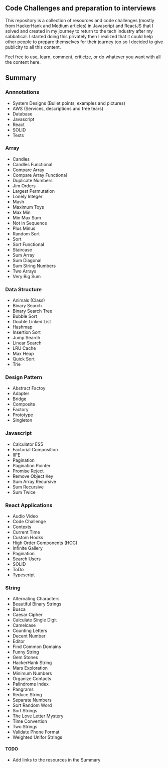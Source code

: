 ## Code Challenges and preparation to interviews

This repository is a collection of resources and code challenges (mostly from HackerHank and Medium articles) in Javascript and ReactJS that I solved and created in my journey to return to the tech industry after my sabbatical. I started doing this privately then I realized that it could help other people to prepare themselves for their journey too so I decided to give publicity to all this content.

Feel free to use, learn, comment, criticize, or do whatever you want with all the content here.

## Summary

### Annnotations

- System Designs (Bullet points, examples and pictures)
- AWS (Services, descriptions and free tears)
- Database
- Javascript
- React
- SOLID
- Tests

### Array

- Candles
- Candles Functional
- Compare Array
- Compare Array Functional
- Duplicate Numbers
- Jim Orders
- Largest Permutation
- Lonely Integer
- Mash
- Maximum Toys
- Max Min
- Min Max Sum
- Not in Sequence
- Plus Minus
- Random Sort
- Sort
- Sort Functional
- Staircase
- Sum Array
- Sum Diagonal
- Sum String Numbers
- Two Arrays
- Very Big Sum

### Data Structure

- Animals (Class)
- Binary Search
- Binary Search Tree
- Bubble Sort
- Double Linked List
- Hashmap
- Insertion Sort
- Jump Search
- Linear Search
- LRU Cache
- Max Heap
- Quick Sort
- Trie

### Design Pattern

- Abstract Factoy
- Adapter
- Bridge
- Composite
- Factory
- Prototype
- Singleton

### Javascript

- Calculator ES5
- Factorial Composition
- IIFE
- Pagination
- Pagination Pointer
- Promise Reject
- Remove Object Key
- Sum Array Recursive
- Sum Recursive
- Sum Twice

### React Applications

- Audio Video
- Code Challenge
- Contexts
- Current Time
- Custom Hooks
- High Order Components (HOC)
- Infinite Gallery
- Pagination
- Search Users
- SOLID
- ToDo
- Typescript

### String

- Alternating Characters
- Beautiful Binary Strings
- Busca
- Caesar Cipher
- Calculate Single Digit
- Camelcase
- Counting Letters
- Decent Number
- Editor
- Find Common Domains
- Funny String
- Gem Stones
- HackerHank String
- Mars Exploration
- Minimum Numbers
- Organize Contacts
- Palindrome Index
- Pangrams
- Reduce String
- Separate Numbers
- Sort Random Word
- Sort Strings
- The Love Letter Mystery
- Time Convertion
- Two Strings
- Validate Phone Format
- Weighted Unifor Strings

#### TODO

- Add links to the resources in the Summary